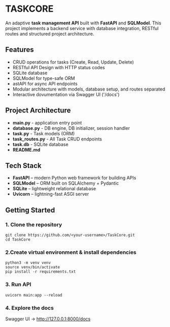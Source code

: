 # TASKCORE

An adaptive **task management API** built with **FastAPI** and **SQLModel**.
This project implements a backend service with database integration, RESTful routes and structured project architecture.

## Features
- CRUD operations for tasks (Create, Read, Update, Delete)
- RESTful API Design with HTTP status codes
- SQLite database
- SQLModel for type-safe ORM 
- astAPI for async API endpoints
- Modular architecture with models, database setup, and routes separated
- Interactive dovumentation via Swagger UI ('/docs')

## Project Architecture
- **main.py** - application entry point
- **database.py** - DB engine, DB initializer, session handler
- **task.py** - Task models (ORM)
- **task_routes.py** - All Task CRUD endpoints
- **task.db** - SQLite database
- **README.md**

## Tech Stack 
- **FastAPI** – modern Python web framework for building APIs
- **SQLModel** – ORM built on SQLAlchemy + Pydantic
- **SQLite** – lightweight relational database
- **Uvicorn** – lightning-fast ASGI server

## Getting Started
### 1. Clone the repository 
```git clone https://github.com/<your-username>/TaskCore.git```<br />
```cd TaskCore```

### 2.Create virtual environment & install dependencies
```python3 -m venv venv``` <br />
```source venv/bin/activate``` <br />
```pip install -r requirements.txt``` 

### 3. Run API
```uvicorn main:app --reload```<br />

### 4. Explore the docs
Swagger UI → http://127.0.0.1:8000/docs
